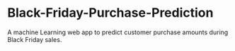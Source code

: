 # Black-Friday-Purchase-Prediction
A machine Learning web app to predict customer purchase amounts during Black Friday sales.
